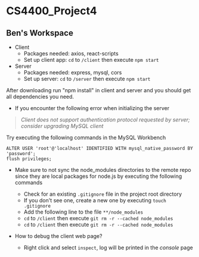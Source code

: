 # CS4400_Project4
## Ben's Workspace

- Client
  - Packages needed: axios, react-scripts
  - Set up client app: `cd` to `/client` then execute `npm start`
- Server
  - Packages needed: express, mysql, cors
  - Set up server: `cd` to `/server` then execute `npm start`

After downloading run "npm install" in client and server and you should get all dependencies you need.



- If you encounter the following error when initializing the server 
> *Client does not support authentication protocol requested by server; consider upgrading MySQL client*

Try executing the following commands in the MySQL Workbench
```
ALTER USER 'root'@'localhost' IDENTIFIED WITH mysql_native_password BY 'password';
flush privileges;
```

- Make sure to not sync the node_modules directories to the remote repo since they are local packages for node.js by executing the following commands
  - Check for an existing `.gitignore` file in the project root directory
  - If you don't see one, create a new one by executing `touch .gitignore`
  - Add the following line to the file `**/node_modules`
  - `cd` to `/client` then execute `git rm -r --cached node_modules`
  - `cd` to `/client` then execute `git rm -r --cached node_modules`

- How to debug the client web page?
  - Right click and select `inspect`, log will be printed in the *console* page
